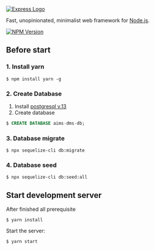 [![Express Logo](https://i.cloudup.com/zfY6lL7eFa-3000x3000.png)](http://expressjs.com/)

  Fast, unopinionated, minimalist web framework for [Node.js](http://nodejs.org).

  [![NPM Version][npm-version-image]][npm-url]
  
## Before start

### 1. Install yarn

```console
$ npm install yarn -g
```

### 2. Create Database

1. Install [postgresql v.13](https://www.postgresql.org/download/) 
2. Create database
```sql
$ CREATE DATABASE aims-dms-db;
```
### 3. Database migrate
```console
$ npx sequelize-cli db:migrate  
```
### 4. Database seed
```console
$ npx sequelize-cli db:seed:all  
```



## Start development server

  After finished all prerequisite

```console
$ yarn install
```

  Start the server:

```console
$ yarn start
```

[npm-url]: https://npmjs.org/package/express
[npm-version-image]: https://badgen.net/npm/v/express
